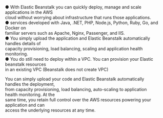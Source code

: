 ● With Elastic Beanstalk you can quickly deploy, manage and scale applications in the AWS  
cloud without worrying about infrastructure that runs those applications.  
● services developed with Java, .NET, PHP, Node.js, Python, Ruby, Go, and Docker on  
familiar servers such as Apache, Nginx, Passenger, and IIS.  
● You simply upload the application and Elastic Beanstalk automatically handles details of  
capacity provisioning, load balancing, scaling and application health monitoring.  
● You do still need to deploy within a VPC. You can provision your Elastic beanstalk resources  
in an existing VPC (Beanstalk does not create VPC)

You can simply upload your code and Elastic Beanstalk automatically handles the deployment,  
from capacity provisioning, load balancing, auto-scaling to application health monitoring. At the  
same time, you retain full control over the AWS resources powering your application and can  
access the underlying resources at any time.
